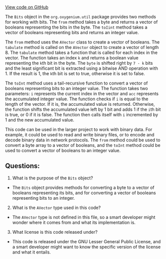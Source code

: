 [View code on GitHub](https://github.com/oxygenium/oxygenium/util/src/main/scala/org/oxygenium/util/Bits.scala)

The `Bits` object in the `org.oxygenium.util` package provides two methods for working with bits. The `from` method takes a byte and returns a vector of booleans representing the bits in the byte. The `toIint` method takes a vector of booleans representing bits and returns an integer value.

The `from` method uses the `AVector` class to create a vector of booleans. The `tabulate` method is called on the `AVector` object to create a vector of length 8. The `tabulate` method takes a function that is called for each index in the vector. The function takes an index `k` and returns a boolean value representing the `k`th bit in the byte. The `byte` is shifted right by `7 - k` bits and the least significant bit is extracted using a bitwise AND operation with 1. If the result is 1, the `k`th bit is set to true, otherwise it is set to false.

The `toInt` method uses a tail-recursive function to convert a vector of booleans representing bits to an integer value. The function takes two parameters: `i` represents the current index in the vector and `acc` represents the accumulated integer value. The function checks if `i` is equal to the length of the vector. If it is, the accumulated value is returned. Otherwise, the function shifts the accumulated value left by 1 bit and adds 1 if the `i`th bit is true, or 0 if it is false. The function then calls itself with `i` incremented by 1 and the new accumulated value.

This code can be used in the larger project to work with binary data. For example, it could be used to read and write binary files, or to encode and decode binary data in network protocols. The `from` method could be used to convert a byte array to a vector of booleans, and the `toInt` method could be used to convert a vector of booleans to an integer value.
## Questions: 
 1. What is the purpose of the `Bits` object?
- The `Bits` object provides methods for converting a byte to a vector of booleans representing its bits, and for converting a vector of booleans representing bits to an integer.

2. What is the `AVector` type used in this code?
- The `AVector` type is not defined in this file, so a smart developer might wonder where it comes from and what its implementation is.

3. What license is this code released under?
- This code is released under the GNU Lesser General Public License, and a smart developer might want to know the specific version of the license and what it entails.